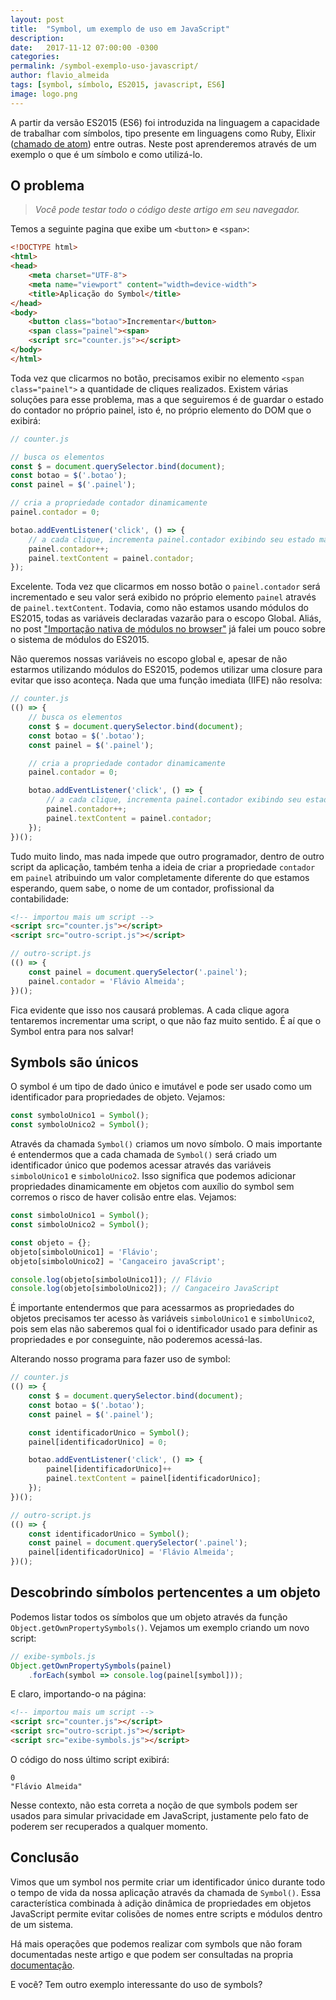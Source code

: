 ```yaml
---
layout: post
title:  "Symbol, um exemplo de uso em JavaScript"
description:
date:   2017-11-12 07:00:00 -0300
categories:
permalink: /symbol-exemplo-uso-javascript/
author: flavio_almeida
tags: [symbol, símbolo, ES2015, javascript, ES6]
image: logo.png
---
```

A partir da versão ES2015 (ES6) foi introduzida na linguagem a capacidade de trabalhar com símbolos, tipo presente em linguagens como Ruby, Elixir (<a href="https://www.quora.com/Is-there-a-difference-between-Ruby-symbols-and-Elixir-atoms" target="_blank">chamado de atom</a>) entre outras. Neste post aprenderemos através de um exemplo o que é um símbolo e como utilizá-lo.

## O problema

>*Você pode testar todo o código deste artigo em seu navegador.* 

Temos a seguinte pagina que exibe um `<button>` e `<span>`: 

```html
<!DOCTYPE html>
<html>
<head>
    <meta charset="UTF-8">
    <meta name="viewport" content="width=device-width">
    <title>Aplicação do Symbol</title>
</head>
<body>
    <button class="botao">Incrementar</button>
    <span class="painel"><span>  
    <script src="counter.js"></script>  
</body>
</html>
```

Toda vez que clicarmos no botão, precisamos exibir no elemento `<span class="painel">` a quantidade de cliques realizados. Existem várias soluções para esse problema, mas a que seguiremos é de guardar o estado do contador no próprio painel, isto é, no próprio elemento do DOM que o exibirá:

```javascript
// counter.js

// busca os elementos 
const $ = document.querySelector.bind(document);
const botao = $('.botao');
const painel = $('.painel');

// cria a propriedade contador dinamicamente
painel.contador = 0;

botao.addEventListener('click', () => {
    // a cada clique, incrementa painel.contador exibindo seu estado mais atual 
    painel.contador++;
    painel.textContent = painel.contador;
});
```

Excelente. Toda vez que clicarmos em nosso botão o `painel.contador` será incrementado e seu valor será exibido no próprio elemento `painel` através de `painel.textContent`. Todavia, como não estamos usando módulos do ES2015, todas as variáveis declaradas vazarão para o escopo Global. Aliás, no post <a href="http://cangaceirojavascript.com.br/importacao-nativa-modulos-browser/" target="_blank">"Importação nativa de módulos no browser"</a> já falei um pouco sobre o sistema de módulos do ES2015. 

Não queremos nossas variáveis no escopo global e, apesar de não estarmos utilizando módulos do ES2015, podemos utilizar uma closure para evitar que isso aconteça. Nada que uma função imediata (IIFE) não resolva:

```javascript 
// counter.js 
(() => {
    // busca os elementos 
    const $ = document.querySelector.bind(document);
    const botao = $('.botao');
    const painel = $('.painel');

    // cria a propriedade contador dinamicamente
    painel.contador = 0;

    botao.addEventListener('click', () => {
        // a cada clique, incrementa painel.contador exibindo seu estado mais atual 
        painel.contador++;
        painel.textContent = painel.contador;
    });
})();
```

Tudo muito lindo, mas nada impede que outro programador, dentro de outro script da aplicação, também tenha a ideia de criar a propriedade `contador` em `painel` atribuindo um valor completamente diferente do que estamos esperando, quem sabe, o nome de um contador, profissional da contabilidade:

```html
<!-- importou mais um script -->
<script src="counter.js"></script>  
<script src="outro-script.js"></script>  
```

```javascript
// outro-script.js
(() => {
    const painel = document.querySelector('.painel');
    painel.contador = 'Flávio Almeida';
})();
```

Fica evidente que isso nos causará problemas. A cada clique agora tentaremos incrementar uma script, o que não faz muito sentido. É aí que o Symbol entra para nos salvar!

## Symbols são únicos

O symbol é um tipo de dado único e imutável e pode ser usado como um identificador para propriedades de objeto. Vejamos:

```javascript
const symboloUnico1 = Symbol();
const symboloUnico2 = Symbol();
```

Através da chamada `Symbol()` criamos um novo símbolo. O mais importante é entendermos que a cada chamada de `Symbol()` será criado um identificador único que podemos acessar através das variáveis `simboloUnico1` e `simboloUnico2`. Isso significa que podemos adicionar propriedades dinamicamente em objetos com auxílio do symbol sem corremos o risco de haver colisão entre elas. Vejamos:

```javascript
const simboloUnico1 = Symbol();
const simboloUnico2 = Symbol();

const objeto = {};
objeto[simboloUnico1] = 'Flávio';
objeto[simboloUnico2] = 'Cangaceiro javaScript';

console.log(objeto[simboloUnico1]); // Flávio
console.log(objeto[simboloUnico2]); // Cangaceiro JavaScript
```

É importante entendermos que para acessarmos as propriedades do objetos precisamos ter acesso às variáveis `simboloUnico1` e `simbolUnico2`, pois sem elas não saberemos qual foi o identificador usado para definir as propriedades e por conseguinte, não poderemos acessá-las.

Alterando nosso programa para fazer uso de symbol:

```javascript
// counter.js
(() => {
    const $ = document.querySelector.bind(document);
    const botao = $('.botao');
    const painel = $('.painel');

    const identificadorUnico = Symbol();
    painel[identificadorUnico] = 0;

    botao.addEventListener('click', () => {
        painel[identificadorUnico]++
        painel.textContent = painel[identificadorUnico];
    });
})();
```

```javascript
// outro-script.js
(() => {
    const identificadorUnico = Symbol();
    const painel = document.querySelector('.painel');
    painel[identificadorUnico] = 'Flávio Almeida';
})();
```

## Descobrindo símbolos pertencentes a um objeto

Podemos listar todos os símbolos que um objeto através da função `Object.getOwnPropertySymbols()`. Vejamos um exemplo criando um novo script:

```javascript
// exibe-symbols.js
Object.getOwnPropertySymbols(painel)
    .forEach(symbol => console.log(painel[symbol]));     
```

E claro, importando-o na página:

```html
<!-- importou mais um script -->
<script src="counter.js"></script>  
<script src="outro-script.js"></script>  
<script src="exibe-symbols.js"></script>  
```

O código do noss último script exibirá:

```
0
"Flávio Almeida"
```

Nesse contexto, não esta correta a noção de que symbols podem ser usados para simular privacidade em JavaScript, justamente pelo fato de poderem ser recuperados a qualquer momento.

## Conclusão

Vimos que um symbol nos permite criar um identificador único durante todo o tempo de vida da nossa aplicação através da chamada de `Symbol()`. Essa característica combinada à adição dinâmica de propriedades em objetos JavaScript permite evitar colisões de nomes entre scripts e módulos dentro de um sistema. 

Há mais operações que podemos realizar com symbols que não foram documentadas neste artigo e que podem ser consultadas na propria <a href="https://developer.mozilla.org/pt-BR/docs/Web/JavaScript/Reference/Global_Objects/Symbol" target="_blank">documentação</a>.

E você? Tem outro exemplo interessante do uso de symbols?


